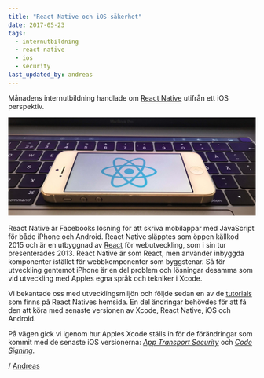 ```yaml
---
title: "React Native och iOS-säkerhet"
date: 2017-05-23
tags:
  - internutbildning
  - react-native
  - ios
  - security
last_updated_by: andreas
---
```

Månadens internutbildning handlade om [React Native](https://facebook.github.io/react-native/docs/getting-started.html) utifrån ett iOS perspektiv.

![](/assets/legacy/uploads/2017/05/reactnativeiphone.jpg)

React Native är Facebooks lösning för att skriva mobilappar med JavaScript för både iPhone och Android. React Native släpptes som öppen källkod 2015 och är en utbyggnad av [React](https://facebook.github.io/react/) för webutveckling, som i sin tur  presenterades 2013. React Native är som React, men använder inbyggda komponenter istället för webbkomponenter som byggstenar. Så för utveckling gentemot iPhone är en del problem och lösningar desamma som vid utveckling med Apples egna språk och tekniker i Xcode.

Vi bekantade oss med utvecklingsmiljön och följde sedan en av de [tutorials](https://facebook.github.io/react-native/releases/0.23/docs/tutorial.html) som finns på React Natives hemsida. En del ändringar behövdes för att få den att köra med senaste versionen av Xcode, React Native, iOS och Android. 

På vägen gick vi igenom hur Apples Xcode ställs in för de förändringar som kommit med de senaste iOS versionerna: *[App Transport Security](https://forums.developer.apple.com/thread/6767)* och *[Code Signing](https://developer.apple.com/support/code-signing/)*.

/ [Andreas](/andreas)
